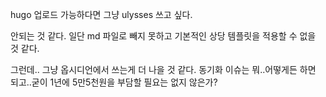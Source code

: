 hugo 업로드 가능하다면 그냥 ulysses 쓰고 싶다. 

안되는 것 같다. 일단 md 파일로 빼지 못하고
기본적인 상당 템플릿을 적용할 수 없을 것 같다. 

그런데.. 그냥 옵시디언에서 쓰는게 더 나을 것 같다. 
동기화 이슈는 뭐..어떻게든 하면 되고..굳이 1년에 5만5천원을 부담할 필요는 없지 않은가?

